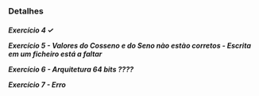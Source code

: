 <h3>Detalhes 
<h5>
Exercício 4 ✓

Exercício 5
    - Valores do Cosseno e do Seno nào estào corretos
    - Escrita em um ficheiro está a faltar

Exercício 6
    - Arquitetura 64 bits ????
    
Exercício 7
    - Erro

</h5>
